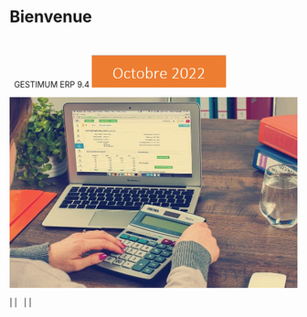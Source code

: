 





# Bienvenue



 


 
GESTIMUM ERP 9.4 ![](../assets/images/image6.png)


![](../assets/images/Version9/9.4.jpg)









|  |   |  |



